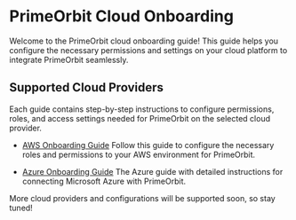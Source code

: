 # PrimeOrbit Cloud Onboarding
Welcome to the PrimeOrbit cloud onboarding guide! This guide helps you configure the necessary permissions and settings on your cloud platform to integrate PrimeOrbit seamlessly.

## Supported Cloud Providers
Each guide contains step-by-step instructions to configure permissions, roles, and access settings needed for PrimeOrbit on the selected cloud provider.

- [AWS Onboarding Guide](docs/onboarding/aws/README.md)
Follow this guide to configure the necessary roles and permissions to your AWS environment for PrimeOrbit.


- [Azure Onboarding Guide](docs/onboarding/azure/README.md)
The Azure guide with detailed instructions for connecting Microsoft Azure with PrimeOrbit.


More cloud providers and configurations will be supported soon, so stay tuned!


